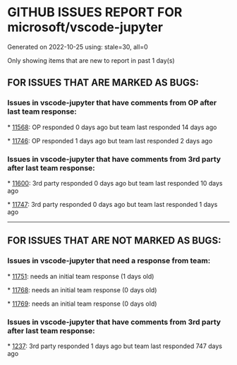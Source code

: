 
# GITHUB ISSUES REPORT FOR microsoft/vscode-jupyter


Generated on 2022-10-25 using: stale=30, all=0


Only showing items that are new to report in past 1 day(s)


## FOR ISSUES THAT ARE MARKED AS BUGS:


### Issues in vscode-jupyter that have comments from OP after last team response:


\* [11568](https://github.com/microsoft/vscode-jupyter/issues/11568 "Jupyter in vscode run very slow in Macbook air m1"): OP responded 0 days ago but team last responded 14 days ago

\* [11746](https://github.com/microsoft/vscode-jupyter/issues/11746 "Changes to .env not picked up on Jupyter Kernel Restart"): OP responded 1 days ago but team last responded 2 days ago

### Issues in vscode-jupyter that have comments from 3rd party after last team response:


\* [11600](https://github.com/microsoft/vscode-jupyter/issues/11600 "Jupyter command descriptions not populated in extension page"): 3rd party responded 0 days ago but team last responded 10 days ago

\* [11747](https://github.com/microsoft/vscode-jupyter/issues/11747 "When I click Run All, only the first cell run, the rest says notebook controller is DISPOSED.  View Jupyter log for further details."): 3rd party responded 0 days ago but team last responded 1 days ago

---

## FOR ISSUES THAT ARE NOT MARKED AS BUGS:


### Issues in vscode-jupyter that need a response from team:


\* [11751](https://github.com/microsoft/vscode-jupyter/issues/11751 "No markdown syntax and auto completion"): needs an initial team response (1 days old)

\* [11768](https://github.com/microsoft/vscode-jupyter/issues/11768 "Test disabling justMyCode in notebook debugging"): needs an initial team response (0 days old)

\* [11769](https://github.com/microsoft/vscode-jupyter/issues/11769 "Test: Restarting jupyter cell debug sessions"): needs an initial team response (0 days old)

### Issues in vscode-jupyter that have comments from 3rd party after last team response:


\* [1237](https://github.com/microsoft/vscode-jupyter/issues/1237 "Support for editing Plain text files (like Python,  MyST and R Markdown-based) as notebooks"): 3rd party responded 1 days ago but team last responded 747 days ago
